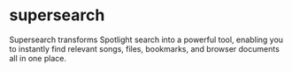 # supersearch
Supersearch transforms Spotlight search into a powerful tool, enabling you to instantly find relevant songs, files, bookmarks, and browser documents all in one place.
